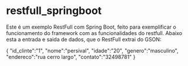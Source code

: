 # restfull_springboot
Este é um exemplo RestFull com Spring Boot, feito para exemplificar o funcionamento do framework com as funcionalidades do restfull.
Abaixo esta a entrada e saida de dados, que o RestFull extrai do GSON:

{
    "id_clinte":"1",
    "nome":"persival",
    "idade":"20",
    "genero":"masculino",
    "endereco":"rua cerro largo",
    "contato":"32498781"
}
